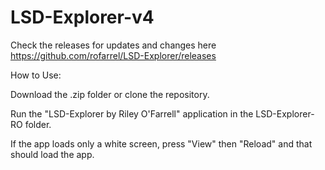 # LSD-Explorer-v4

Check the releases for updates and changes here https://github.com/rofarrel/LSD-Explorer/releases

How to Use:

Download the .zip folder or clone the repository. 

Run the "LSD-Explorer by Riley O'Farrell" application in the LSD-Explorer-RO folder.

If the app loads only a white screen, press "View" then "Reload" and that should load the app.
